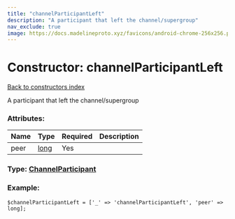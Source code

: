 ```yaml
---
title: "channelParticipantLeft"
description: "A participant that left the channel/supergroup"
nav_exclude: true
image: https://docs.madelineproto.xyz/favicons/android-chrome-256x256.png
---
```

# Constructor: channelParticipantLeft  
[Back to constructors index](/API_docs/constructors/index.html)



A participant that left the channel/supergroup

### Attributes:

| Name     |    Type       | Required | Description |
|----------|---------------|----------|-------------|
|peer|[long](/API_docs/types/long.html) | Yes|



### Type: [ChannelParticipant](/API_docs/types/ChannelParticipant.html)


### Example:

```
$channelParticipantLeft = ['_' => 'channelParticipantLeft', 'peer' => long];
```  
